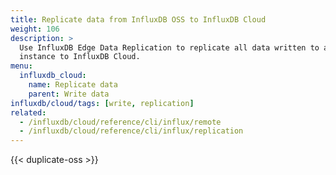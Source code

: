 ```yaml
---
title: Replicate data from InfluxDB OSS to InfluxDB Cloud
weight: 106
description: >
  Use InfluxDB Edge Data Replication to replicate all data written to an InfluxDB OSS
  instance to InfluxDB Cloud.
menu:
  influxdb_cloud:
    name: Replicate data
    parent: Write data
influxdb/cloud/tags: [write, replication]
related:
  - /influxdb/cloud/reference/cli/influx/remote
  - /influxdb/cloud/reference/cli/influx/replication
---
```


{{< duplicate-oss >}}

